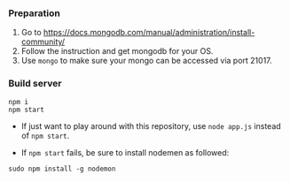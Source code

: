 ### Preparation

1. Go to https://docs.mongodb.com/manual/administration/install-community/
2. Follow the instruction and get mongodb for your OS.
3. Use `mongo` to make sure your mongo can be accessed via port 21017.

### Build server
```
npm i
npm start
```

* If just want to play around with this repository, use `node app.js` instead of `npm start`.

* If `npm start` fails, be sure to install nodemen as followed:
```
sudo npm install -g nodemon
```

